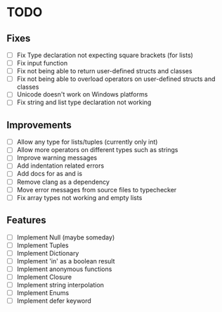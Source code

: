 # TODO

## Fixes
- [ ] Fix Type declaration not expecting square brackets (for lists)
- [ ] Fix input function
- [ ] Fix not being able to return user-defined structs and classes
- [ ] Fix not being able to overload operators on user-defined structs and classes
- [ ] Unicode doesn't work on Windows platforms
- [ ] Fix string and list type declaration not working

## Improvements
- [ ] Allow any type for lists/tuples (currently only int)
- [ ] Allow more operators on different types such as strings
- [ ] Improve warning messages
- [ ] Add indentation related errors
- [ ] Add docs for as and is
- [ ] Remove clang as a dependency
- [ ] Move error messages from source files to typechecker
- [ ] Fix array types not working and empty lists

## Features
- [ ] Implement Null (maybe someday)
- [ ] Implement Tuples
- [ ] Implement Dictionary
- [ ] Implement 'in' as a boolean result
- [ ] Implement anonymous functions
- [ ] Implement Closure
- [ ] Implement string interpolation
- [ ] Implement Enums
- [ ] Implement defer keyword